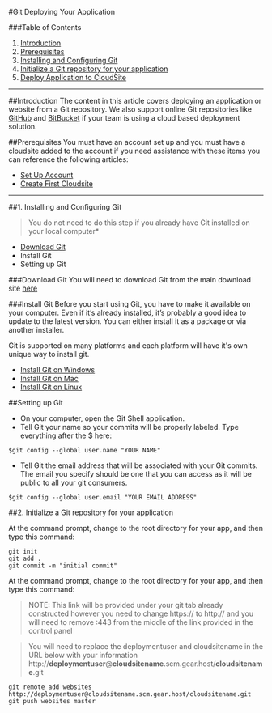 #Git Deploying Your Application


###Table of Contents
1. [Introduction](#user-content-introduction)
2. [Prerequisites](#user-content-prerequisites)
3. [Installing and Configuring Git](#user-content-1-Installing-and-Configuring-Git)
4. [Initialize a Git repository for your application](#user-content-2-Initialize-a-Git-repository-for-your-application)
5. [Deploy Application to CloudSite](#user-content-3-Deploy-Application-to-cloudsite)

***

##Introduction
The content in this article covers deploying an application or website from a Git repository.  We also support online Git repositories like [GitHub][git-download] and [BitBucket][bitbucket-link] if your team is using a cloud based deployment solution.


##Prerequisites
You must have an account set up and you must have a cloudsite added to the account if you need assistance with these items you can reference the following articles:
 
* [Set Up Account][login-link]
* [Create First Cloudsite][create-cloudsite]


***
##1. Installing and Configuring Git

>You do not need to do this step if you already have Git installed on your local computer*

 
* [Download Git][git-download]
* Install Git
* Setting up Git
 
###Download Git
You will need to download Git from the main download site [here][git-download]

###Install Git
Before you start using Git, you have to make it available on your computer. Even if it’s already installed, it’s probably a good idea to update to the latest version. You can either install it as a package or via another installer. 

Git is supported on many platforms and each platform will have it's own unique way to install git.

  
- [Install Git on Windows][windows-git]
- [Install Git on Mac][mac-git]
- [Install Git on Linux][linux-git]

##Setting up Git
 
- On your computer, open the Git Shell application.
- Tell Git your name so your commits will be properly labeled. Type everything after the $ here:

```
$git config --global user.name "YOUR NAME"
```

- Tell Git the email address that will be associated with your Git commits. The email you specify should be one that you can access as it will be public to all your git consumers.

```
$git config --global user.email "YOUR EMAIL ADDRESS"
```

##2. Initialize a Git repository for your application

At the command prompt, change to the root directory for your app, and then type this command:

```
git init
git add .
git commit -m "initial commit"
```

At the command prompt, change to the root directory for your app, and then type this command:

>NOTE: This link will be provided under your git tab already constructed however you need to change https:// to http:// and you will need to remove :443 from the middle of the link provided in the control panel

>You will need to replace the deploymentuser and cloudsitename in the URL below with your information
>http://**deploymentuser**@**cloudsitename**.scm.gear.host/**cloudsitename**.git

``` 
git remote add websites http://deploymentuser@cloudsitename.scm.gear.host/cloudsitename.git
git push websites master
```



[login-link]: https://my.gearhost.com/account/signup
[git-download]: http://git-scm.com/download/
[bitbucket-link]: http://bitbucket.com
[create-cloudsite]: https://www.gearhost.com/documentation/create-a-cloudsite
[linux-git]: http://git-scm.com/book/en/v2/Getting-Started-Installing-Git#Installing-on-Linux
[mac-git]: http://git-scm.com/book/en/v2/Getting-Started-Installing-Git#Installing-on-Mac
[windows-git]: http://git-scm.com/book/en/v2/Getting-Started-Installing-Git#Installing-on-Windows


 
